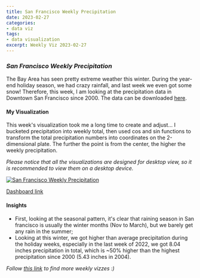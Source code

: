 ```yaml
---
title: San Francisco Weekly Precipitation
date: 2023-02-27
categories:
- data viz
tags:
- data visualization
excerpt: Weekly Viz 2023-02-27
---
```


### *San Francisco Weekly Precipitation*

The Bay Area has seen pretty extreme weather this winter. During the year-end holiday season, we had crazy rainfall, and last week we even got some snow! Therefore, this week, I am looking at the precipitation data in Downtown San Francisco since 2000. The data can be downloaded [here](https://www.ncdc.noaa.gov/cdo-web/search).  

#### My Visualization

This week's visualization took me a long time to create and adjust... I bucketed precipitation into weekly total, then used cos and sin functions to transform the total precipitation numbers into coordinates on the 2-dimensional plate. The further the point is from the center, the higher the weekly precipitation.  

*Please notice that all the visualizations are designed for desktop view, so it is recommended to view them on a desktop device.*  

<div class='tableauPlaceholder' id='viz1677565700531' style='position: relative'>
  <noscript><a href='#'>
    <img alt='San Francisco Weekly Precipitation ' src='https:&#47;&#47;public.tableau.com&#47;static&#47;images&#47;20&#47;20230227SanFranciscoWeeklyPrecipitation&#47;SanFranciscoWeeklyPrecipitation&#47;1_rss.png' style='border: none' />
    </a></noscript>
  <object class='tableauViz'  style='display:none;'>
    <param name='host_url' value='https%3A%2F%2Fpublic.tableau.com%2F' />
    <param name='embed_code_version' value='3' />
    <param name='site_root' value='' />
    <param name='name' value='20230227SanFranciscoWeeklyPrecipitation&#47;SanFranciscoWeeklyPrecipitation' />
    <param name='tabs' value='no' />
    <param name='toolbar' value='yes' />
    <param name='static_image' value='https:&#47;&#47;public.tableau.com&#47;static&#47;images&#47;20&#47;20230227SanFranciscoWeeklyPrecipitation&#47;SanFranciscoWeeklyPrecipitation&#47;1.png' /> 
    <param name='animate_transition' value='yes' />
    <param name='display_static_image' value='yes' />
    <param name='display_spinner' value='yes' />
    <param name='display_overlay' value='yes' />
    <param name='display_count' value='yes' />
    <param name='language' value='en-US' />
    <param name='filter' value='publish=yes' />
  </object></div>      
  <script type='text/javascript'>    
  var divElement = document.getElementById('viz1677565700531');               
  var vizElement = divElement.getElementsByTagName('object')[0];                  
  if ( divElement.offsetWidth > 800 ) { vizElement.style.width='600px';vizElement.style.height='627px';} else if ( divElement.offsetWidth > 500 ) { vizElement.style.width='600px';vizElement.style.height='627px';} else { vizElement.style.width='100%';vizElement.style.height='727px';}         
  var scriptElement = document.createElement('script');                  
  scriptElement.src = 'https://public.tableau.com/javascripts/api/viz_v1.js';     
  vizElement.parentNode.insertBefore(scriptElement, vizElement);        
</script>  

[Dashboard link](https://public.tableau.com/views/20230227SanFranciscoWeeklyPrecipitation/SanFranciscoWeeklyPrecipitation?:language=en-US&publish=yes&:display_count=n&:origin=viz_share_link)
  
#### Insights
* First, looking at the seasonal pattern, it's clear that raining season in San francisco is usually the winter months (Nov to March), but we barely get any rain in the summer;  
* Looking at this winter, we got higher than average precipitation during the holiday weeks, especially in the last week of 2022, we got 8.04 inches precipitation in total, which is ~50% higher than the highest precipitation since 2000 (5.43 inches in 2004).  
  
*Follow [this link](https://yudong-94.github.io/personal-website/project/WeeklyViz2023/) to find more weekly vizzes :)*

